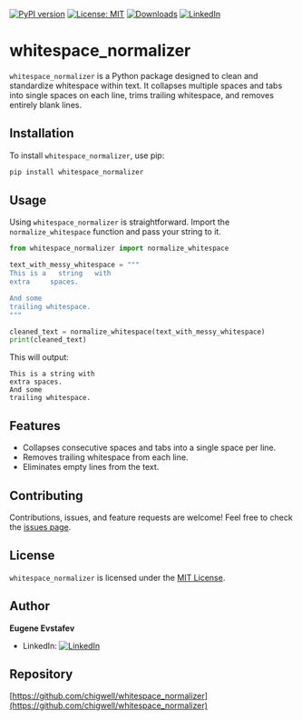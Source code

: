 [![PyPI version](https://badge.fury.io/py/whitespace_normalizer.svg)](https://badge.fury.io/py/whitespace_normalizer)
[![License: MIT](https://img.shields.io/badge/License-MIT-green.svg)](https://opensource.org/licenses/MIT)
[![Downloads](https://static.pepy.tech/badge/whitespace_normalizer)](https://pepy.tech/project/whitespace_normalizer)
[![LinkedIn](https://img.shields.io/badge/LinkedIn-blue)](https://www.linkedin.com/in/eugene-evstafev-716669181/)

# whitespace_normalizer

`whitespace_normalizer` is a Python package designed to clean and standardize whitespace within text. It collapses multiple spaces and tabs into single spaces on each line, trims trailing whitespace, and removes entirely blank lines.

## Installation

To install `whitespace_normalizer`, use pip:

```bash
pip install whitespace_normalizer
```

## Usage

Using `whitespace_normalizer` is straightforward. Import the `normalize_whitespace` function and pass your string to it.

```python
from whitespace_normalizer import normalize_whitespace

text_with_messy_whitespace = """
This is a   string   with
extra     spaces.

And some
trailing whitespace.   
"""

cleaned_text = normalize_whitespace(text_with_messy_whitespace)
print(cleaned_text)
```

This will output:

```
This is a string with
extra spaces.
And some
trailing whitespace.
```

## Features

- Collapses consecutive spaces and tabs into a single space per line.
- Removes trailing whitespace from each line.
- Eliminates empty lines from the text.

## Contributing

Contributions, issues, and feature requests are welcome! Feel free to check the [issues page](https://github.com/chigwell/whitespace_normalizer/issues).

## License

`whitespace_normalizer` is licensed under the [MIT License](https://choosealicense.com/licenses/mit/).

## Author

**Eugene Evstafev**
- LinkedIn: [![LinkedIn](https://img.shields.io/badge/LinkedIn-blue)](https://www.linkedin.com/in/eugene-evstafev-716669181/)

## Repository

[https://github.com/chigwell/whitespace_normalizer](https://github.com/chigwell/whitespace_normalizer)